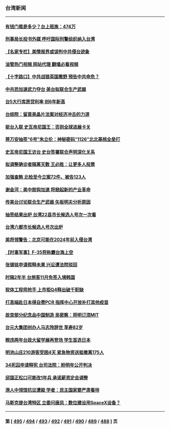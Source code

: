 ### 台湾新闻
---
#### [有钱门槛是多少？台上班族：474万](../../pages/ncid1349361/n13850414.md?10220845) 
#### [刑事局长投书外媒 呼吁国际刑警组织纳入台湾](../../pages/ncid1349361/n13850369.md?10220845) 
#### [【名家专栏】美情报界或误判中共侵台迹象](../../pages/ncid1349361/n13850216.md?10220845) 
#### [油管热门视频 网站代理 翻墙必看视频](http://132.145.103.77:81/youtube.html?10220845)
#### [【十字路口】中共战狼英国撒野 预告中共命危？](../../pages/ncid1349361/n13850225.md?10220845) 
#### [中共恐加速武力夺台 美台拟联合生产武器](../../pages/ncid1349361/n13850140.md?10220845) 
#### [台5大行库房贷利率 创6年新高](../../pages/ncid1349361/n13850321.md?10220845) 
#### [台综院：留意美晶片法案对经济冲击的力道](../../pages/ncid1349361/n13850322.md?10220845) 
#### [挺台入联 史瓦帝尼国王：否则全球进展卡关](../../pages/ncid1349361/n13850259.md?10220845) 
#### [蒋万安抽签“6号”朱立伦：神秘密码“1126”北北基桃全垒打](../../pages/ncid1349361/n13850230.md?10220845) 
#### [史瓦帝尼国王访台 史台签署联合声明深化关系](../../pages/ncid1349361/n13850084.md?10220845) 
#### [拟调整确诊者隔离天数 王必胜：让更多人投票](../../pages/ncid1349361/n13850195.md?10220845) 
#### [加强查贿 北检至今立案72件、被告123人](../../pages/ncid1349361/n13850196.md?10220845) 
#### [谢金河：美中脱钩加速 将掀起新的产业革命](../../pages/ncid1349361/n13850062.md?10220845) 
#### [传美台讨论联合生产武器 矢板明夫分析原因](../../pages/ncid1349361/n13849990.md?10220845) 
#### [抽签结果出炉 台湾22县市长候选人号次一次看](../../pages/ncid1349361/n13849958.md?10220845) 
#### [台湾六都市长候选人号次出炉](../../pages/ncid1349361/n13849906.md?10220845) 
#### [美将领警告：北京可能在2024年前入侵台湾](../../pages/ncid1349361/n13849667.md?10220845) 
#### [【时事军事】F-35将称霸台海上空](../../pages/ncid1349361/n13848979.md?10220845) 
#### [张锡铭申请假释未果 兴讼遭法院驳回](../../pages/ncid1349361/n13849002.md?10220845) 
#### [时隔2年半 台旅客11月免签入境韩国](../../pages/ncid1349361/n13849003.md?10220845) 
#### [软体工程师抢手 上市柜Q4释出破千职缺](../../pages/ncid1349361/n13849007.md?10220845) 
#### [打高端赴日本得自费PCR 指挥中心开放补打其他疫苗](../../pages/ncid1349361/n13848994.md?10220845) 
#### [故宫部分纪念品中国制造 吴密察：将明订须MIT](../../pages/ncid1349361/n13848953.md?10220845) 
#### [台元大集团创办人马志玲辞世 享寿82岁](../../pages/ncid1349361/n13848900.md?10220845) 
#### [睽违两年台政大留学展再登场 学生首选日本](../../pages/ncid1349361/n13848897.md?10220845) 
#### [明池山庄210游客受困4天 紧急物资送抵撤离175人](../../pages/ncid1349361/n13848945.md?10220845) 
#### [34死囚申请释宪 台司法院：盼明年公开判决](../../pages/ncid1349361/n13848943.md?10220845) 
#### [邱国正松口可能改1年兵 承诺薪资定会调整](../../pages/ncid1349361/n13848927.md?10220845) 
#### [港人中领馆抗议遭殴 学者：民主国家要严肃看待](../../pages/ncid1349361/n13848820.md?10220845) 
#### [马斯克提台湾特区 立委问唐凤：数位建设用SpaceX设备？](../../pages/ncid1349361/n13848857.md?10220845) 

---
#### 第 [ [495](./495.md?10220845) / [494](./494.md?10220845) / [493](./493.md?10220845) / [492](./492.md?10220845) / [491](./491.md?10220845) / [490](./490.md?10220845) / [489](./489.md?10220845) / [488](./488.md?10220845) ] 页
